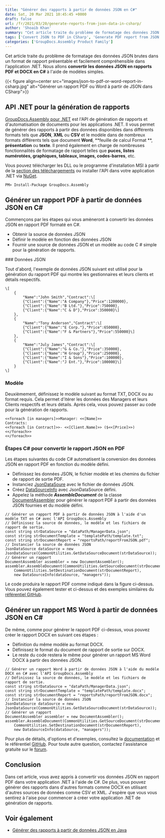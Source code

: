 ```yaml
---
title: "Générer des rapports à partir de données JSON en C#"
date: Sat, 20 Mar 2021 10:45:45 +0000
draft: false
url: /fr/2021/03/20/generate-reports-from-json-data-in-csharp/
author: 'Shoaib Khan'
summary: "Cet article traite du problème de formatage des données JSON brutes dans un format de rapport présentable et facilement compréhensible dans l'application .NET. Nous allons **convertir les données JSON en rapports PDF et DOCX en C#** à l'aide de modèles simples."
tags: ['Convert JSON to PDF in CSharp', 'Generate PDF report from JSON', 'Generate PDF Report in CSharp', 'JSON to PDF using Template in CSharp']
categories: ['GroupDocs.Assembly Product Family']
---
```


Cet article traite du problème de formatage des données JSON brutes dans un format de rapport présentable et facilement compréhensible dans l'application .NET. Nous allons **convertir les données JSON en rapports PDF et DOCX en C#** à l'aide de modèles simples.



{{< figure align=center src="images/json-to-pdf-or-word-report-in-csharp.jpg" alt="Générer un rapport PDF ou Word à partir de JSON dans CSharp">}}


## API .NET pour la génération de rapports

[GroupDocs.Assembly pour .NET][2] est l'API de génération de rapports et d'automatisation de documents pour les applications .NET. Il vous permet de générer des rapports à partir des données disponibles dans différents formats tels que **JSON**, **XML** ou **CSV** et le modèle dans de nombreux formats différents tels que document **Word**, **feuille de calcul Format **, **présentation** ou **texte**. Il prend également en charge de nombreuses fonctionnalités de formatage de rapport telles que **puces, listes numérotées, graphiques, tableaux, images, codes-barres**, etc.

Vous pouvez télécharger les DLL ou le programme d'installation MSI à partir de la [section des téléchargements][3] ou installer l'API dans votre application .NET via [NuGet][4].

```
PM> Install-Package GroupDocs.Assembly
```

## Générer un rapport PDF à partir de données JSON en C#

Commençons par les étapes qui vous amèneront à convertir les données JSON en rapport PDF formaté en C#.

* Obtenir la source de données JSON
* Définir le modèle en fonction des données JSON
* Fournir une source de données JSON et un modèle au code C # simple pour la génération de rapports.

### Données JSON

Tout d'abord, l'exemple de données JSON suivant est utilisé pour la génération du rapport PDF qui montre les gestionnaires et leurs clients et détails respectifs.

```
\[
	{
		"Name":"John Smith","Contract":\[
		{"Client":{"Name":"A Company"},"Price":1200000},
		{"Client":{"Name":"B Ltd."},"Price":750000},
		{"Client":{"Name":"C & D"},"Price":350000}\]
	},
	{
		"Name":"Tony Anderson","Contract":\[
		{"Client":{"Name":"E Corp."},"Price":650000},
		{"Client":{"Name":"F & Partners"},"Price":550000}\]
	},
	{
		"Name":"July James","Contract":\[
		{"Client":{"Name":"G & Co."},"Price":350000},
		{"Client":{"Name":"H Group"},"Price":250000},
		{"Client":{"Name":"I & Sons"},"Price":100000},
		{"Client":{"Name":"J Ent."},"Price":100000}\]
	}
\]
```

### Modèle

Deuxièmement, définissez le modèle suivant au format TXT, DOCX ou au format requis. Cela permet d'itérer les données des Managers et leurs Clients respectifs et leurs détails. Après cela, vous pouvez passer au code pour la génération de rapports.

```
<<foreach [in managers]>>Manager: <<[Name]>>
Contracts:
<<foreach [in Contract]>>- <<[Client.Name]>> ($<<[Price]>>)
<</foreach>>
<</foreach>>
```

### Étapes C# pour convertir le rapport JSON en PDF

Les étapes suivantes du code C# automatisent la conversion des données JSON en rapport PDF en fonction du modèle défini.

* Définissez les données JSON, le fichier modèle et les chemins du fichier de rapport de sortie PDF.
* Instanciez [JsonDataSoure][5] avec le fichier de données JSON.
* Créez [DataSourceInfo][6] avec JsonDataSource défini.
* Appelez la méthode _**AssembleDocument**_ de la classe [DocumentAssembler][7] pour générer le rapport PDF à partir des données JSON fournies et du modèle défini.

```
// Générer un rapport PDF à partir de données JSON à l'aide d'un modèle TXT en C# avec l'API GroupDocs.Assembly
// Définissez la source de données, le modèle et les fichiers de rapport de sortie.
const string strDataSource = "dataPath/ManagerData.json";
const string strDocumentTemplate = "templatePath/template.txt";
const string strDocumentReport = "reportsPath/reportFromJSON.pdf";
// Instancier la source de données JSON
JsonDataSource dataSource = new JsonDataSource(CommonUtilities.GetDataSourceDocument(strDataSource));
// Générer un rapport
DocumentAssembler assembler = new DocumentAssembler();
assembler.AssembleDocument(CommonUtilities.GetSourceDocument(strDocumentTemplate),
    CommonUtilities.SetDestinationDocument(strDocumentReport),
    new DataSourceInfo(dataSource, "managers"));
```

Le code produira le rapport PDF comme indiqué dans la figure ci-dessus. Vous pouvez également tester et ci-dessus et des exemples similaires du [référentiel GitHub][8].

## Générer un rapport MS Word à partir de données JSON en C#

De même, comme pour générer le rapport PDF ci-dessus, vous pouvez créer le rapport DOCX en suivant ces étapes :

* Définition du même modèle au format DOCX.
* Définissez le format du document de rapport de sortie sur DOCX.
* Le reste du code restera le même pour générer un rapport MS Word DOCX à partir des données JSON.

```
// Générer un rapport Word à partir de données JSON à l'aide du modèle DOCX en C# avec l'API GroupDocs.Assembly
// Définissez la source de données, le modèle et les fichiers de rapport de sortie.
const string strDataSource = "dataPath/ManagerData.json";
const string strDocumentTemplate = "templatePath/template.docx";
const string strDocumentReport = "reportsPath/reportFromJSON.docx";
// Instancier la source de données JSON
JsonDataSource dataSource = new JsonDataSource(CommonUtilities.GetDataSourceDocument(strDataSource));
// Générer un rapport
DocumentAssembler assembler = new DocumentAssembler();
assembler.AssembleDocument(CommonUtilities.GetSourceDocument(strDocumentTemplate),
    CommonUtilities.SetDestinationDocument(strDocumentReport),
    new DataSourceInfo(dataSource, "managers"));
```

Pour plus de détails, d'options et d'exemples, consultez la [documentation][9] et le référentiel [GitHub][10]. Pour toute autre question, contactez l'assistance gratuite sur le [forum][11].

## Conclusion

Dans cet article, vous avez appris à convertir vos données JSON en rapport PDF dans votre application .NET à l'aide de C#. De plus, vous pouvez générer des rapports dans d'autres formats comme DOCX en utilisant d'autres sources de données comme CSV et XML. J'espère que vous vous sentirez à l'aise pour commencer à créer votre application .NET de génération de rapports.

## Voir également

* [Générer des rapports à partir de données JSON en Java][12]







[1]: https://blog.groupdocs.com/2021/03/20/generate-reports-from-json-data-in-csharp/
[2]: https://products.groupdocs.com/assembly/net
[3]: https://downloads.groupdocs.com/assembly/net
[4]: https://www.nuget.org/packages/groupdocs.assembly
[5]: https://apireference.groupdocs.com/assembly/net/groupdocs.assembly.data/jsondatasource
[6]: https://apireference.groupdocs.com/assembly/net/groupdocs.assembly/datasourceinfo
[7]: https://apireference.groupdocs.com/assembly/net/groupdocs.assembly/documentassembler
[8]: https://github.com/groupdocs-assembly/GroupDocs.Assembly-for-.NET
[9]: https://docs.groupdocs.com/assembly/net
[10]: https://github.com/groupdocs-assembly/GroupDocs.Assembly-for-.NET
[11]: https://forum.groupdocs.com/c/assembly
[12]: https://blog.groupdocs.com/2021/02/10/generate-pdf-report-from-json-data-in-java/


